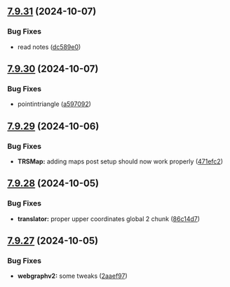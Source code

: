 ## [7.9.31](https://github.com/Torwent/SRL-T/compare/v7.9.30...v7.9.31) (2024-10-07)


### Bug Fixes

* read notes ([dc589e0](https://github.com/Torwent/SRL-T/commit/dc589e027e5350b6e4f154a52ca7f6f73df80107))



## [7.9.30](https://github.com/Torwent/SRL-T/compare/v7.9.29...v7.9.30) (2024-10-07)


### Bug Fixes

* pointintriangle ([a597092](https://github.com/Torwent/SRL-T/commit/a59709293b7e417f1b66bcb2fa47c13bbb36afd1))



## [7.9.29](https://github.com/Torwent/SRL-T/compare/v7.9.28...v7.9.29) (2024-10-06)


### Bug Fixes

* **TRSMap:** adding maps post setup should now work properly ([471efc2](https://github.com/Torwent/SRL-T/commit/471efc24aedbf89f35fe97fffb9da865edbd9dbe))



## [7.9.28](https://github.com/Torwent/SRL-T/compare/v7.9.27...v7.9.28) (2024-10-05)


### Bug Fixes

* **translator:** proper upper coordinates global 2 chunk ([86c14d7](https://github.com/Torwent/SRL-T/commit/86c14d79a7f518659e9e34d19485a10973aafc15))



## [7.9.27](https://github.com/Torwent/SRL-T/compare/v7.9.26...v7.9.27) (2024-10-05)


### Bug Fixes

* **webgraphv2:** some tweaks ([2aaef97](https://github.com/Torwent/SRL-T/commit/2aaef9729a1b4857a51ee1a26b342a0461416f21))



